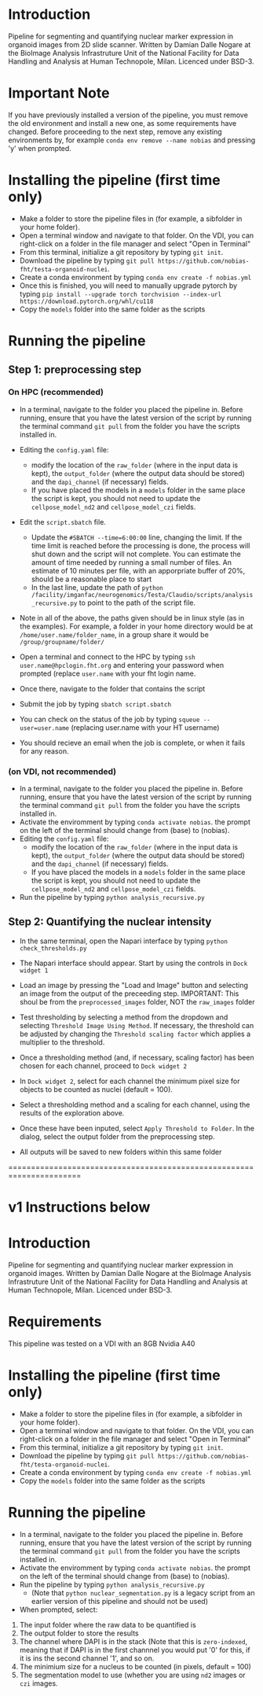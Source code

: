 
# Introduction
Pipeline for segmenting and quantifying nuclear marker expression in organoid images from 2D slide scanner. Written by Damian Dalle Nogare at the BioImage Analysis Infrastruture Unit of the National Facility for Data Handling and Analysis at Human Technopole, Milan. Licenced under BSD-3.

# Important Note
If you have previously installed a  version of the pipeline, you must remove the old environment and install a new one, as some requirements have changed. Before proceeding to the next step, remove any existing environments by, for example
`conda env remove --name nobias` and pressing 'y' when prompted.

# Installing the pipeline (first time only)
- Make a folder to store the pipeline files in (for example, a sibfolder in your home folder).
- Open a terminal window and navigate to that folder. On the VDI, you can right-click on a folder in the file manager and select "Open in Terminal"
- From this terminal, initialize a git repository by typing `git init`.
- Download the pipeline by typing `git pull https://github.com/nobias-fht/testa-organoid-nuclei`.
- Create a conda environment by typing `conda env create -f nobias.yml`
- Once this is finished, you will need to manually upgrade pytorch by typing `pip install --upgrade torch torchvision --index-url https://download.pytorch.org/whl/cu118`
- Copy the `models` folder into the same folder as the scripts


# Running the pipeline 

## Step 1: preprocessing step 

### On HPC (recommended)
- In a terminal, navigate to the folder you placed the pipeline in. Before running, ensure that you have the latest version of the script by running the terminal command `git pull` from the folder you have the scripts installed in.
- Editing the `config.yaml` file:
  - modify the location of the `raw_folder` (where in the input data is kept), the `output_folder` (where the output data should be stored) and the `dapi_channel` (if necessary) fields.
  - If you have placed the models in a `models` folder in the same place the script is kept, you should not need to update the `cellpose_model_nd2` and `cellpose_model_czi` fields.
- Edit the `script.sbatch` file.
  - Update the `#SBATCH --time=6:00:00` line, changing the limit. If the time limit is reached before the processing is done, the process will shut down and the script will not complete. You can estimate the amount of time needed by running a small number of files. An estimate of 10 minutes per file, with an apporpriate buffer of 20%, should be a reasonable place to start
  -  In the last line, update the path of `python /facility/imganfac/neurogenomics/Testa/Claudio/scripts/analysis_recursive.py` to point to the path of the script file.
 
- Note in all of the above, the paths given should be in linux style (as in the examples). For example, a folder in your home directory would be at `/home/user.name/folder_name`, in a group share it would be `/group/groupname/folder/`
- Open a terminal and connect to the HPC by typing `ssh user.name@hpclogin.fht.org` and entering your password when prompted (replace `user.name` with your fht login name.
- Once there, navigate to the folder that contains the script
- Submit the job by typing `sbatch script.sbatch`
- You can check on the status of the job by typing `squeue --user=user.name` (replacing user.name with your HT username)
- You should recieve an email when the job is complete, or when it fails for any reason.
  

### (on VDI, not recommended)
- In a terminal, navigate to the folder you placed the pipeline in. Before running, ensure that you have the latest version of the script by running the terminal command `git pull` from the folder you have the scripts installed in.
- Activate the enviromment by typing `conda activate nobias`. the prompt on the left of the terminal should change from (base) to (nobias).
- Editing the `config.yaml` file:
  - modify the location of the `raw_folder` (where in the input data is kept), the `output_folder` (where the output data should be stored) and the `dapi_channel` (if necessary) fields.
  - If you have placed the models in a `models` folder in the same place the script is kept, you should not need to update the `cellpose_model_nd2` and `cellpose_model_czi` fields.
- Run the pipeline by typing `python analysis_recursive.py`

## Step 2: Quantifying the nuclear intensity 

 - In the same terminal, open the Napari interface by typing `python check_thresholds.py`
 - The Napari interface should appear. Start by using the controls in `Dock widget 1`
 - Load an image by pressing the "Load and Image" button and selecting an image from the output of the preceeding step. IMPORTANT: This shoul be from the `preprocessed_images` folder, NOT the `raw_images` folder
 - Test thresholding by selecting a method from the dropdown and selecting `Threshold Image Using Method`. If necessary, the threshold can be adjusted by changing the `Threshold scaling factor` which applies a multiplier to the threshold.
 - Once a thresholding method (and, if necessary, scaling factor) has been chosen for each channel, proceed to `Dock widget 2`

- In `Dock widget 2`, select for each channel the minimum pixel size for objects to be counted as nuclei (default = 100).
- Select a thresholding method and a scaling for each channel, using the results of the exploration above.
- Once these have been inputed, select `Apply Threshold to Folder`. In the dialog, select the output folder from the preprocessing step.
- All outputs will be saved to new folders within this same folder


======================================================================


# v1 Instructions below


# Introduction
Pipeline for segmenting and quantifying nuclear marker expression in organoid images. Written by Damian Dalle Nogare at the BioImage Analysis Infrastruture Unit of the National Facility for Data Handling and Analysis at Human Technopole, Milan. Licenced under BSD-3.

# Requirements
This pipeline was tested on a VDI with an 8GB Nvidia A40 

# Installing the pipeline (first time only)
- Make a folder to store the pipeline files in (for example, a sibfolder in your home folder).
- Open a terminal window and navigate to that folder. On the VDI, you can right-click on a folder in the file manager and select "Open in Terminal"
- From this terminal, initialize a git repository by typing `git init`.
- Download the pipeline by typing `git pull https://github.com/nobias-fht/testa-organoid-nuclei`.
- Create a conda environment by typing `conda env create -f nobias.yml`
- Copy the `models` folder into the same folder as the scripts
# Running the pipeline
- In a terminal, navigate to the folder you placed the pipeline in. Before running, ensure that you have the latest version of the script by running the terminal command `git pull` from the folder you have the scripts installed in.
- Activate the enviromment by typing `conda activate nobias`. the prompt on the left of the terminal should change from (base) to (nobias).
- Run the pipeline by typing `python analysis_recursive.py`
	- (Note that `python nuclear_segmentation.py` is a legacy script from an earlier version of this pipeline and should not be used)
- When prompted, select:

1. The input folder where the raw data to be quantified is
2. The output folder to store the results
3. The channel where DAPI is in the stack (Note that this is `zero-indexed`, meaning that if DAPI is in the first channnel you would put '0' for this, if it is ins the second channel '1', and so on.
4. The minimium size for a nucleus to be counted (in pixels, default = 100)
5. The segmentation model to use (whether you are using `nd2` images or `czi` images.

